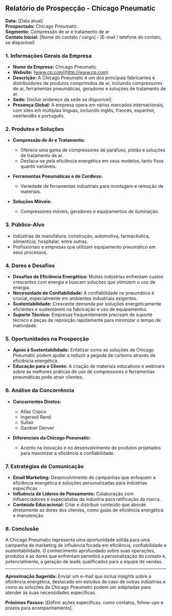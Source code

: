 ## Relatório de Prospecção - Chicago Pneumatic

**Data:** [Data atual]  
**Prospectado:** Chicago Pneumatic  
**Segmento:** Compressão de ar e tratamento de ar  
**Contato Inicial:** [Nome do contato / cargo] - [E-mail / telefone do contato, se disponível]

### 1. Informações Gerais da Empresa

- **Nome da Empresa:** Chicago Pneumatic
- **Website:** [www.cp.com](http://www.cp.com)
- **Descrição:** A Chicago Pneumatic é um dos principais fabricantes e distribuidores de produtos comprimidos de ar, incluindo compressores de ar, ferramentas pneumáticas, geradores e soluções de tratamento de ar.
- **Sede:** [Incluir endereço da sede se disponível]
- **Presença Global:** A empresa opera em vários mercados internacionais, com sites em múltiplas línguas, incluindo inglês, francês, espanhol, neerlandês e português.

### 2. Produtos e Soluções

- **Compressão de Ar e Tratamento:**
  - Oferece uma gama de compressores de parafuso, pistão e soluções de tratamento de ar.
  - Destaca-se pela eficiência energética em seus modelos, tanto fixos quanto variáveis.

- **Ferramentas Pneumáticas e de Cordless:**
  - Variedade de ferramentas industriais para montagem e remoção de materiais.
  
- **Soluções Móveis:**
  - Compressores móveis, geradores e equipamentos de iluminação.

### 3. Público-Alvo

- Indústrias de manufatura, construção, automotiva, farmacêutica, alimentícia, hospitalar, entre outras.
- Profissionais e empresas que utilizam equipamento pneumático em seus processos.

### 4. Dores e Desafios

- **Desafios de Eficiência Energética:** Muitas indústrias enfrentam custos crescentes com energia e buscam soluções que otimizem o uso de energia.
- **Necessidade de Confiabilidade:** A confiabilidade na pneumática é crucial, especialmente em ambientes industriais exigentes.
- **Sustentabilidade:** Crescente demanda por soluções energeticamente eficientes e sustentáveis na fabricação e uso de equipamentos.
- **Suporte Técnico:** Empresas frequentemente precisam de suporte técnico e peças de reposição rapidamente para minimizar o tempo de inatividade.

### 5. Oportunidades na Prospecção

- **Apoio à Sustentabilidade:** Enfatizar como as soluções de Chicago Pneumatic podem ajudar a reduzir a pegada de carbono através da eficiência energética.
- **Educação para o Cliente:** A criação de materiais educativos e webinars sobre as melhores práticas de uso de compressores e ferramentas pneumáticas pode atrair clientes.
  
### 6. Análise da Concorrência

- **Concorrentes Diretos:**
  - Atlas Copco
  - Ingersoll Rand
  - Sullair
  - Gardner Denver

- **Diferenciais da Chicago Pneumatic:**
  - Acento na inovação e no desenvolvimento de produtos projetados para maximizar a eficiência e confiabilidade.

### 7. Estratégias de Comunicação

- **Email Marketing:** Desenvolvimento de campanhas que enfoquem a eficiência energética e soluções personalizadas para indústrias específicas.
- **Influência de Líderes de Pensamento:** Colaboração com influenciadores e especialistas da indústria para ratificação da marca.
- **Conteúdo Educacional:** Criar e distribuir conteúdo que aborde diretamente as dores dos clientes, como guias de eficiência energética e manutenção.

### 8. Conclusão

A Chicago Pneumatic representa uma oportunidade sólida para uma campanha de marketing de influência focada em eficiência, confiabilidade e sustentabilidade. O conhecimento aprofundado sobre suas operações, produtos e as dores que enfrentam permitirá a personalização do contato e, potencialmente, a geração de leads qualificados para a equipe de vendas.

---

**Aproximação Sugerida:** Enviar um e-mail que inclua insights sobre a eficiência energética, destacado em estudos de caso de outras indústrias e como as soluções da Chicago Pneumatic podem ser adaptadas para atender às suas necessidades específicas.

**Próximos Passos:** [Definir ações específicas, como contatos, follow-ups e prazos para acompanhamento].